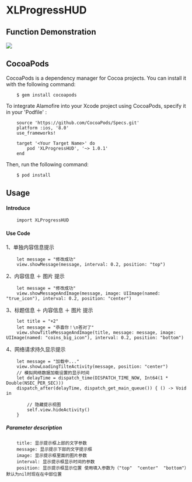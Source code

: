 XLProgressHUD
======
Function Demonstration
-----
![](https://github.com/williamxiaolong/XLProgressHUD/blob/master/DemonstrationImages/demonstrated-icon.gif)

CocoaPods
----
CocoaPods is a dependency manager for Cocoa projects. You can install it with the following command:

        $ gem install cocoapods
        
To integrate Alamofire into your Xcode project using CocoaPods, specify it in your 'Podfile' :

        source 'https://github.com/CocoaPods/Specs.git'
        platform :ios, '8.0'
        use_frameworks!
        
        target '<Your Target Name>' do
            pod 'XLProgressHUD', '~> 1.0.1'
        end
        
Then, run the following command:

        $ pod install

Usage
----
#### Introduce

        import XLProgressHUD

#### Use Code
1、单独内容信息提示

        let message = "修改成功"
        view.showMessage(message, interval: 0.2, position: "top")
2、内容信息 ＋ 图片 提示

        let message = "修改成功"
        view.showMessageAndImage(message, image: UIImage(named: "true_icon"), interval: 0.2, position: "center")
3、标题信息 ＋ 内容信息 ＋ 图片 提示

        let title = "+2"
        let message = "恭喜你！\n答对了"
        view.showTitleMessageAndImage(title, message: message, image: UIImage(named: "coins_big_icon"), interval: 0.2, position: "bottom")
4、网络请求持久显示提示

        let message = "加载中..."
        view.showLoadingTilteActivity(message, position: "center")
        // 模拟网络数据加载设置的显示时间
        let delayTime = dispatch_time(DISPATCH_TIME_NOW, Int64(1 * Double(NSEC_PER_SEC)))
        dispatch_after(delayTime, dispatch_get_main_queue()) { () -> Void in
            
            // 隐藏提示视图
            self.view.hideActivity()
        }

##### Parameter description

        title: 显示提示框上部的文字参数
        message: 显示提示下部的文字提示框
        image: 显示提示框里面的图片参数
        interval: 显示提示框显示时间的参数
        position: 显示提示框显示位置 使用填入参数为（"top"  "center"  "bottom"） 默认为nil时现在在中部位置

